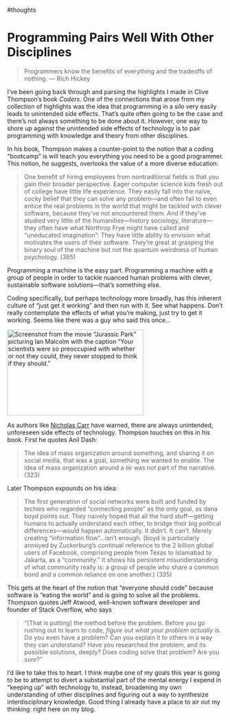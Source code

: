 #thoughts

# Programming Pairs Well With Other Disciplines

> Programmers know the benefits of everything and the tradeoffs of nothing. — Rich Hickey

I’ve been going back through and parsing the highlights I made in Clive Thompson’s book *Coders*. One of the connections that arose from my collection of highlights was the idea that programming in a silo very easily leads to unintended side effects. That’s quite often going to be the case and there’s not always something to be done about it. However, one way to shore up against the unintended side effects of technology is to pair programming with knowledge and theory from other disciplines. 

In his book, Thompson makes a counter-point to the notion that a coding “bootcamp” is will teach you everything you need to be a good programmer. This notion, he suggests, overlooks the value of a more diverse education:

> One benefit of hiring employees from nontraditional fields is that you gain their broader perspective. Eager computer science kids fresh out of college have little life experience. They easily fall into the naive, cocky belief that they can solve any problem—and often fail to even entice the real problems in the world that might be tackled with clever software, because they’ve not encountered them. And if they’ve studied very little of the humanities—history sociology, literature—they often have what Northrop Frye might have called and “uneducated imagination”: They have little ability to envision what motivates the users of their software. They’re great at grasping the binary soul of the machine but not the quantum weirdness of human psychology. (365)

Programming a machine is the easy part. Programming a machine with a group of people in order to tackle nuanced human problems with clever, sustainable software solutions—that’s something else. 

Coding specifically, but perhaps technology more broadly, has this inherent culture of “just get it working” and then run with it. See what happens. Don’t really contemplate the effects of what you’re making, just try to get it working. Seems like there was a guy who said this once...

<img src="https://cdn.jim-nielsen.com/blog/2020/coders-ian-malcom-quote.jpg" alt="Screenshot from the movie “Jurassic Park” picturing Ian Malcolm with the caption “Your scientists were so preoccupied with whether or not they could, they never stopped to think if they should.”" width="317" height="200" />

As authors like [Nicholas Carr](http://www.nicholascarr.com) have warned, there are always unintended, unforeseen side effects of technology. Thompson touches on this in his book. First he quotes Anil Dash:

> The idea of mass organization around something, and sharing it on social media, that was a goal, something we wanted to enable. The idea of mass organization around a *lie* was not part of the narrative. (323)

Later Thompson expounds on his idea:

> The first generation of social networks were built and funded by techies who regarded “connecting people” as the only goal, as dana boyd points out. They naively hoped that all the hard stuff—getting humans to actually understand each other, to bridge their big political differences—would happen automatically. It didn’t. It can’t. Merely creating “information flow”...isn’t enough. (boyd is particularly annoyed by Zuckerburg’s continual reference to the 2 billion global users of Facebook, comprising people from Texas to Islamabad to Jakarta, as a “community.” It shows his persistent misunderstanding of what community really is: a group of people who share a common bond and a common reliance on one another.) (335)

This gets at the heart of the notion that “everyone should code” because software is “eating the world” and is going to solve all the problems. Thompson quotes Jeff Atwood, well-known software developer and founder of Stack Overflow, who says

> “[That is putting] the method before the problem. Before you go rushing out to learn to code, *figure out what your problem actually is*. Do you even have a problem? Can you explain it to others in a way they can understand? Have you researched the problem, and its possible solutions, deeply? Does coding solve that problem? Are you *sure*?”

I’d like to take this to heart. I think maybe one of my goals this year is going to be to attempt to divert a substantial part of the mental energy I expend in “keeping up” with technology to, instead, broadening my own understanding of other disciplines and figuring out a way to synthesize interdisciplinary knowledge. Good thing I already have a place to air out my thinking: right here on my blog.
